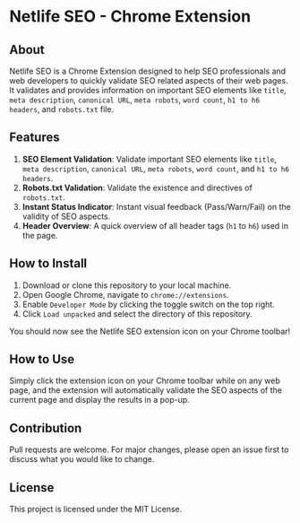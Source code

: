 # Netlife SEO - Chrome Extension

## About

Netlife SEO is a Chrome Extension designed to help SEO professionals and web developers to quickly validate SEO related aspects of their web pages. It validates and provides information on important SEO elements like `title`, `meta description`, `canonical URL`, `meta robots`, `word count`, `h1 to h6 headers`, and `robots.txt` file.

## Features

1. **SEO Element Validation**: Validate important SEO elements like `title`, `meta description`, `canonical URL`, `meta robots`, `word count`, and `h1 to h6 headers`.
2. **Robots.txt Validation**: Validate the existence and directives of `robots.txt`.
3. **Instant Status Indicator**: Instant visual feedback (Pass/Warn/Fail) on the validity of SEO aspects.
4. **Header Overview**: A quick overview of all header tags (`h1` to `h6`) used in the page.

## How to Install

1. Download or clone this repository to your local machine.
2. Open Google Chrome, navigate to `chrome://extensions`.
3. Enable `Developer Mode` by clicking the toggle switch on the top right.
4. Click `Load unpacked` and select the directory of this repository.

You should now see the Netlife SEO extension icon on your Chrome toolbar!

## How to Use

Simply click the extension icon on your Chrome toolbar while on any web page, and the extension will automatically validate the SEO aspects of the current page and display the results in a pop-up.

## Contribution

Pull requests are welcome. For major changes, please open an issue first to discuss what you would like to change.

## License

This project is licensed under the MIT License.